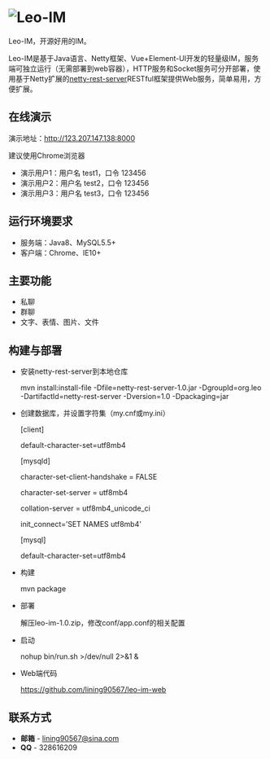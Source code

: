 # ![Leo-IM](https://raw.githubusercontent.com/wiki/lining90567/leo-im-server/leo-im.png)

Leo-IM，开源好用的IM。

Leo-IM是基于Java语言、Netty框架、Vue+Element-UI开发的轻量级IM，服务端可独立运行（无需部署到web容器），HTTP服务和Socket服务可分开部署，使用基于Netty扩展的[netty-rest-server](https://github.com/lining90567/netty-rest-server)RESTful框架提供Web服务，简单易用，方便扩展。

## 在线演示

演示地址：<a href="http://123.207.147.138:8000" target="_blank">http://123.207.147.138:8000</a>

建议使用Chrome浏览器

- 演示用户1：用户名 test1，口令 123456
- 演示用户2：用户名 test2，口令 123456
- 演示用户3：用户名 test3，口令 123456

## 运行环境要求

- 服务端：Java8、MySQL5.5+
- 客户端：Chrome、IE10+

## 主要功能

- 私聊
- 群聊
- 文字、表情、图片、文件

## 构建与部署

- 安装netty-rest-server到本地仓库

	mvn install:install-file -Dfile=netty-rest-server-1.0.jar -DgroupId=org.leo -DartifactId=netty-rest-server -Dversion=1.0 -Dpackaging=jar

- 创建数据库，并设置字符集（my.cnf或my.ini）

	[client]
	
	default-character-set=utf8mb4

	[mysqld]
	
	character-set-client-handshake = FALSE

	character-set-server = utf8mb4

	collation-server = utf8mb4_unicode_ci

	init_connect=’SET NAMES utf8mb4'

	[mysql]
	
	default-character-set=utf8mb4

- 构建

	mvn package

- 部署

	解压leo-im-1.0.zip，修改conf/app.conf的相关配置

- 启动

	nohup bin/run.sh >/dev/null 2>&1 &
	
- Web端代码
	
	<a href="https://github.com/lining90567/leo-im-web" target="_blank">https://github.com/lining90567/leo-im-web</a>
	
## 联系方式
- **邮箱** - lining90567@sina.com
- **QQ** - 328616209